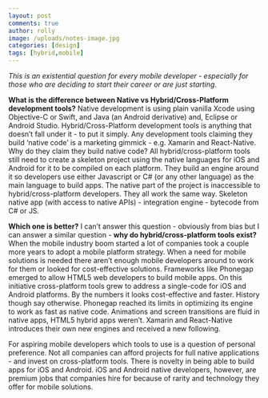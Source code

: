 ```yaml
---
layout: post
comments: true
author: rolly
image: /uploads/notes-image.jpg
categories: [design]
tags: [hybrid,mobile]
---
```

<i>This is an existential question for every mobile developer - especially for those who are deciding to start their career or are just starting.</i>

<!--more-->

**What is the difference between Native vs Hybrid/Cross-Platform development tools?** Native development is using plain vanilla Xcode using Objective-C or Swift, and Java (an Android derivative) and, Eclipse or Android Studio. Hybrid/Cross-Platform development tools is anything that doesn’t fall under it - to put it simply. Any development tools claiming they build ‘native code’ is a marketing gimmick - e.g. Xamarin and React-Native. Why do they claim they build native code? All hybrid/cross-platform tools still need to create a skeleton project using the native languages for iOS and Android for it to be compiled on each platform. They build an engine around it so developers use either Javascript or C\# (or any other language) as the main language to build apps. The native part of the project is inaccessible to hybrid/cross-platform developers. They all work the same way. Skeleton native app (with access to native APIs) - integration engine - bytecode from C\# or JS.

**Which one is better?** I can’t answer this question - obviously from bias but I can answer a similar question - **why do hybrid/cross-platform tools exist?** When the mobile industry boom started a lot of companies took a couple more years to adopt a mobile platform strategy. When a need for mobile solutions is needed there aren’t enough mobile developers around to work for them or looked for cost-effective solutions. Frameworks like Phonegap emerged to allow HTML5 web developers to build mobile apps. On this initiative cross-platform tools grew to address a single-code for iOS and Android platforms. By the numbers it looks cost-effective and faster. History though say otherwise. Phonegap reached its limits in optimizing its engine to work as fast as native code. Animations and screen transitions are fluid in native apps, HTML5 hybrid apps weren’t. Xamarin and React-Native introduces their own new engines and received a new following.

For aspiring mobile developers which tools to use is a question of personal preference. Not all companies can afford projects for full native applications - and invest on cross-platform tools. There is novelty in being able to build apps for iOS and Android. iOS and Android native developers, however, are premium jobs that companies hire for because of rarity and technology they offer for mobile solutions.